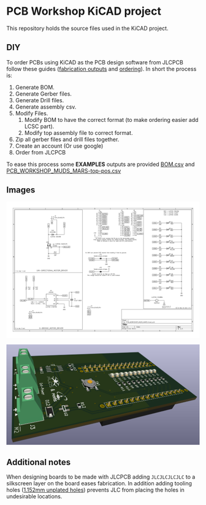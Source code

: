# PCB Workshop KiCAD project

This repository holds the source files used in the KiCAD project.

## DIY

To order PCBs using KiCAD as the PCB design software from JLCPCB follow these guides ([fabrication outputs](https://jlcpcb.com/help/article/How-to-generate-the-BOM-and-Centroid-file-from-KiCAD) and [ordering](https://jlcpcb.com/help/article/how-do-i-place-a-pcba-order)). In short the process is:

1. Generate BOM.
2. Generate Gerber files.
3. Generate Drill files.
4. Generate assembly csv.
5. Modify Files.
   1. Modify BOM to have the correct format (to make ordering easier add LCSC part).
   2. Modify top assembly file to correct format.
6. Zip all gerber files and drill files together.
7. Create an account (Or use google)
8. Order from JLCPCB

To ease this process some **EXAMPLES** outputs are provided [BOM.csv](./out/BOM.csv) and [PCB_WORKSHOP_MUDS_MARS-top-pos.csv](./out/PCB_WORKSHOP_MUDS_MARS-top-pos.csv)

## Images

![PCB schematic](./docs/schematic.png)


![PCB 3D render](./docs/render-pcb-top.png)

## Additional notes

When designing boards to be made with JLCPCB adding `JLCJLCJLCJLC` to a silkscreen layer on the board eases fabrication.
In addition adding tooling holes ([1.152mm unplated holes](https://jlcpcb.com/help/article/How-to-add-tooling-holes-for-PCB-assembly-order)) prevents JLC from placing the holes in undesirable locations.